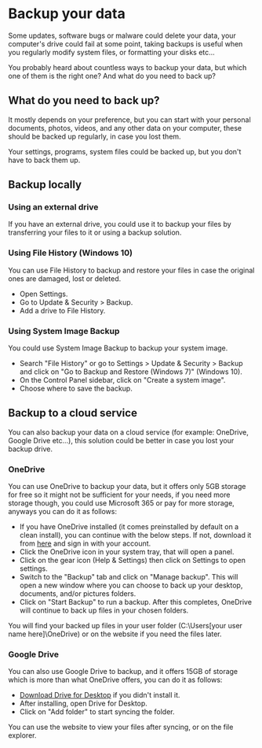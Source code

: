 # Backup your data

Some updates, software bugs or malware could delete your data, your computer's drive could fail at some point, taking backups is useful when you regularly modify system files, or formatting your disks etc...

You probably heard about countless ways to backup your data, but which one of them is the right one? And what do you need to back up?

## What do you need to back up?

It mostly depends on your preference, but you can start with your personal documents, photos, videos, and any other data on your computer, these should be backed up regularly, in case you lost them.

Your settings, programs, system files could be backed up, but you don't have to back them up.

## Backup locally

### Using an external drive

If you have an external drive, you could use it to backup your files by transferring your files to it or using a backup solution.

### Using File History (Windows 10)

You can use File History to backup and restore your files in case the original ones are damaged, lost or deleted.

- Open Settings.
- Go to Update & Security > Backup.
- Add a drive to File History.

### Using System Image Backup

You could use System Image Backup to backup your system image.

- Search "File History" or go to Settings > Update & Security > Backup and click on "Go to Backup and Restore (Windows 7)" (Windows 10).
- On the Control Panel sidebar, click on "Create a system image".
- Choose where to save the backup.

## Backup to a cloud service

You can also backup your data on a cloud service (for example: OneDrive, Google Drive etc...), this solution could be better in case you lost your backup drive.

### OneDrive

You can use OneDrive to backup your data, but it offers only 5GB storage for free so it might not be sufficient for your needs, if you need more storage though, you could use Microsoft 365 or pay for more storage, anyways you can do it as follows:

- If you have OneDrive installed (it comes preinstalled by default on a clean install), you can continue with the below steps. If not, download it from [here](https://www.microsoft.com/en-us/microsoft-365/onedrive/download) and sign in with your account.
- Click the OneDrive icon in your system tray, that will open a panel.
- Click on the gear icon (Help & Settings) then click on Settings to open settings.
- Switch to the "Backup" tab and click on "Manage backup". This will open a new window where you can choose to back up your desktop, documents, and/or pictures folders.
- Click on "Start Backup" to run a backup. After this completes, OneDrive will continue to back up files in your chosen folders.

You will find your backed up files in your user folder (C:\Users\[your user name here]\OneDrive) or on the website if you need the files later.

### Google Drive

You can also use Google Drive to backup, and it offers 15GB of storage which is more than what OneDrive offers, you can do it as follows:

- [Download Drive for Desktop](https://www.google.com/drive/download/) if you didn't install it.
- After installing, open Drive for Desktop.
- Click on "Add folder" to start syncing the folder.

You can use the website to view your files after syncing, or on the file explorer.
